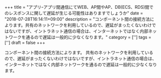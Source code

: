 +++
title = "アプリｰアプリ間通信にてWEB、AP間やAP、DB(ECS、RDS)間でのレスポンスに関して遅延が生じる可能性はありますでしょうか"
date = "2018-07-28T16:14:11+09:00"
description = "コンポーネント間の接続方法によります。共有のネットワークを利用しているので、遅延がまったくないわけではないですが、イントラネット通信の場合は、インターネットではなく内部ネットワークを通るので遅延は一般的に少なくなります。"
category = ['']
tags = ['']
draft = false
+++

コンポーネント間の接続方法によります。
共有のネットワークを利用しているので、遅延がまったくないわけではないですが、イントラネット通信の場合は、インターネットではなく内部ネットワークを通るので遅延は一般的に少なくなります。
